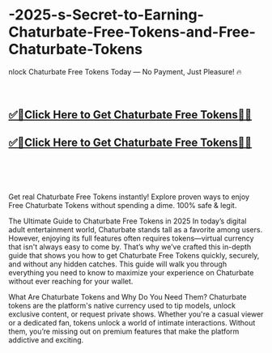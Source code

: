 # -2025-s-Secret-to-Earning-Chaturbate-Free-Tokens-and-Free-Chaturbate-Tokens

nlock Chaturbate Free Tokens Today — No Payment, Just Pleasure! 🔥
<br><br><br>
<b><h2><a href="https://searchoptima.org/free-chaturbate-tokens/">✅🎯Click Here to Get Chaturbate Free Tokens🎯✅</a>

</h2></b>

<b><h2><a href="https://searchoptima.org/free-chaturbate-tokens/">✅🎯Click Here to Get Chaturbate Free Tokens🎯✅</a>

</h2></b> <br><br><br>

Get real Chaturbate Free Tokens instantly! Explore proven ways to enjoy Free Chaturbate Tokens without spending a dime. 100% safe & legit.

The Ultimate Guide to Chaturbate Free Tokens in 2025
In today’s digital adult entertainment world, Chaturbate stands tall as a favorite among users. However, enjoying its full features often requires tokens—virtual currency that isn't always easy to come by. That’s why we’ve crafted this in-depth guide that shows you how to get Chaturbate Free Tokens quickly, securely, and without any hidden catches. This guide will walk you through everything you need to know to maximize your experience on Chaturbate without ever reaching for your wallet.

What Are Chaturbate Tokens and Why Do You Need Them?
Chaturbate tokens are the platform's native currency used to tip models, unlock exclusive content, or request private shows. Whether you're a casual viewer or a dedicated fan, tokens unlock a world of intimate interactions. Without them, you’re missing out on premium features that make the platform addictive and exciting.

